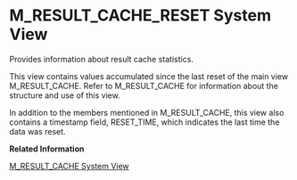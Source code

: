 <!-- loio7a3e046a775744dab72413990e2935ef -->

# M\_RESULT\_CACHE\_RESET System View

Provides information about result cache statistics.



This view contains values accumulated since the last reset of the main view M\_RESULT\_CACHE. Refer to M\_RESULT\_CACHE for information about the structure and use of this view.

In addition to the members mentioned in M\_RESULT\_CACHE, this view also contains a timestamp field, RESET\_TIME, which indicates the last time the data was reset.

**Related Information**  


[M\_RESULT\_CACHE System View](m-result-cache-system-view-71e6d97.md "Provides result cache information.")


